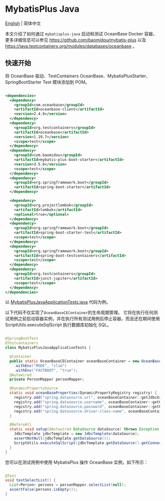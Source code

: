 # MybatisPlus Java

[English](README.md) | 简体中文

本文介绍了如何通过 `mybatisplus-java` 启动和测试 OceanBase Docker
容器，更多详细信息可以参见 https://github.com/baomidou/mybatis-plus
以及 https://java.testcontainers.org/modules/databases/oceanbase 。

## 快速开始

将 OceanBase 驱动、TestContainers OceanBase、MybatisPlusStarter、SpringBootStarter Test 模块添加到 POM。

```xml

<dependencies>
  <dependency>
    <groupId>com.oceanbase</groupId>
    <artifactId>oceanbase-client</artifactId>
    <version>2.4.9</version>
  </dependency>
  <dependency>
    <groupId>org.testcontainers</groupId>
    <artifactId>oceanbase</artifactId>
    <version>1.19.7</version>
    <scope>test</scope>
  </dependency>
  <dependency>
    <groupId>com.baomidou</groupId>
    <artifactId>mybatis-plus-boot-starter</artifactId>
    <version>3.5.6</version>
    <scope>test</scope>
  </dependency>
  <dependency>
    <groupId>org.springframework.boot</groupId>
    <artifactId>spring-boot-starter</artifactId>
  </dependency>

  <dependency>
    <groupId>org.projectlombok</groupId>
    <artifactId>lombok</artifactId>
    <optional>true</optional>
  </dependency>
  <dependency>
    <groupId>org.springframework.boot</groupId>
    <artifactId>spring-boot-starter-test</artifactId>
    <scope>test</scope>
  </dependency>
  <dependency>
    <groupId>org.springframework.boot</groupId>
    <artifactId>spring-boot-testcontainers</artifactId>
    <scope>test</scope>
  </dependency>
  <dependency>
    <groupId>org.testcontainers</groupId>
    <artifactId>junit-jupiter</artifactId>
    <scope>test</scope>
  </dependency>
</dependencies>
```

以 [MybatisPlusJavaApplicationTests.java](src/test/java/com/oceanbase/samples/mybatisplusjava/MybatisPlusJavaApplicationTests.java)
代码为例。

以下代码不仅实现了`OceanBaseCEContainer`的生命周期管理。 它将在执行任何测试用例之前启动容器实例，并在执行所有测试用例后停止容器，而且还在期间使用
ScriptUtils.executeSqlScript 执行数据库初始化 SQL。

```java

@SpringBootTest
@Testcontainers
class MybatisPlusJavaApplicationTests {

  @Container
  public static OceanBaseCEContainer oceanBaseContainer = new OceanBaseCEContainer(DockerImageName.parse("oceanbase/oceanbase-ce:latest"))
    .withEnv("MODE", "slim")
    .withEnv("FASTBOOT", "true");
  @Autowired
  private PersonMapper personMapper;

  @DynamicPropertySource
  static void oceanBaseProperties(DynamicPropertyRegistry registry) {
    registry.add("spring.datasource.url", oceanBaseContainer::getJdbcUrl);
    registry.add("spring.datasource.username", oceanBaseContainer::getUsername);
    registry.add("spring.datasource.password", oceanBaseContainer::getPassword);
    registry.add("spring.datasource.driver-class-name", oceanBaseContainer::getDriverClassName);
  }

  @BeforeAll
  static void setup(@Autowired DataSource dataSource) throws Exception {
    JdbcTemplate jdbcTemplate = new JdbcTemplate(dataSource);
    assertNotNull(jdbcTemplate.getDataSource());
    ScriptUtils.executeSqlScript(jdbcTemplate.getDataSource().getConnection(), new ClassPathResource("init.sql"));
  }
}
```

您可以在测试用例中使用 MybatisPlus 操作 OceanBase 实例，如下所示：

```java

@Test
void testSelectList() {
  List<Person> persons = personMapper.selectList(null);
  assertFalse(persons.isEmpty());
}
```
